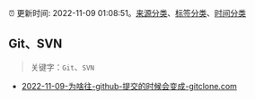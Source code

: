 :alarm_clock: 更新时间: 2022-11-09 01:08:51。[来源分类](../README.md)、[标签分类](../TAGS.md)、[时间分类](../TIMELINE.md)

## Git、SVN


> 关键字：`Git`、`SVN`



- [2022-11-09-为啥往-github-提交的时候会变成-gitclone.com](https://www.v2ex.com/t/893746) 